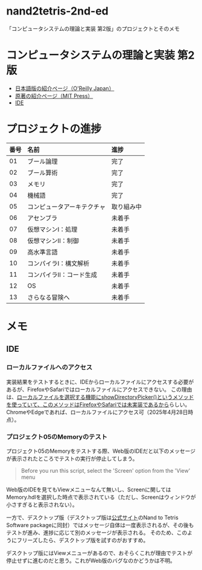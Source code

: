# nand2tetris-2nd-ed
「コンピュータシステムの理論と実装 第2版」のプロジェクトとそのメモ

# コンピュータシステムの理論と実装 第2版

- [日本語版の紹介ページ（O'Reilly Japan）](https://www.oreilly.co.jp/books/9784814400874/)
- [原著の紹介ページ（MIT Press）](https://mitpress.mit.edu/9780262539807/the-elements-of-computing-systems/)
- [IDE](https://nand2tetris.github.io/web-ide)

# プロジェクトの進捗

| 番号 | 名前 | 進捗 |
| :--- | :--- | :--- |
| 01 | ブール論理 | 完了 |
| 02 | ブール算術 | 完了 |
| 03 | メモリ | 完了 |
| 04 | 機械語 | 完了 |
| 05 | コンピュータアーキテクチャ | 取り組み中 |
| 06 | アセンブラ | 未着手 |
| 07 | 仮想マシンⅠ：処理 | 未着手 |
| 08 | 仮想マシンⅡ：制御 | 未着手 |
| 09 | 高水準言語 | 未着手 |
| 10 | コンパイラⅠ：構文解析 | 未着手 |
| 11 | コンパイラⅡ：コード生成 | 未着手 |
| 12 | OS | 未着手 |
| 13 | さらなる冒険へ | 未着手 |

# メモ
## IDE
### ローカルファイルへのアクセス
実装結果をテストするときに、IDEからローカルファイルにアクセスする必要があるが、FirefoxやSafariではローカルファイルにアクセスできない。
この理由は、[ローカルファイルを選択する機能にshowDirectoryPicker()というメソッドを使っていて、このメソッドはFirefoxやSafariでは未実装であるから](https://github.com/nand2tetris/web-ide/issues/560#issuecomment-2654768606)らしい。
ChromeやEdgeであれば、ローカルファイルにアクセス可（2025年4月28日時点）。

### プロジェクト05のMemoryのテスト
プロジェクト05のMemoryをテストする際、Web版のIDEだと以下のメッセージが表示されたところでテストの実行が停止してしまう。

> Before you run this script, select the 'Screen' option from the 'View' menu

Web版のIDEを見てもViewメニューなんて無いし、Screenに関してはMemory.hdlを選択した時点で表示されている（ただし、Screenはウィンドウが小さすぎると表示されない）。

一方で、デスクトップ版（デスクトップ版は[公式サイト](https://www.nand2tetris.org/software)のNand to Tetris Software packageに同封）ではメッセージ自体は一度表示されるが、その後もテストが進み、進捗に応じて別のメッセージが表示される。
そのため、このようにフリーズしたら、デスクトップ版を試すのがおすすめ。

デスクトップ版にはViewメニューがあるので、おそらくこれが理由でテストが停止せずに進むのだと思う。これがWeb版のバグなのかどうかは不明。